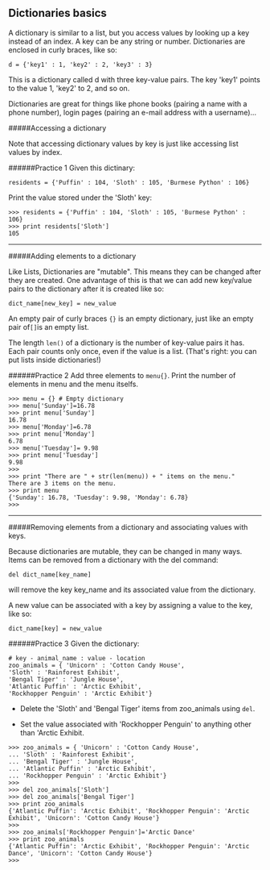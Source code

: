 ## Dictionaries basics

A dictionary is similar to a list, but you access values by looking up a key instead of an index. A key can be any string or number. Dictionaries are enclosed in curly braces, like so:
```
d = {'key1' : 1, 'key2' : 2, 'key3' : 3}
```
This is a dictionary called d with three key-value pairs. The key 'key1' points to the value 1, 'key2' to 2, and so on.

Dictionaries are great for things like phone books (pairing a name with a phone number), login pages (pairing an e-mail address with a username)...

#####Accessing a dictionary

Note that accessing dictionary values by key is just like accessing list values by index.

######Practice 1
Given this dictinary:
```
residents = {'Puffin' : 104, 'Sloth' : 105, 'Burmese Python' : 106}
```
Print the value stored under the 'Sloth' key:
```
>>> residents = {'Puffin' : 104, 'Sloth' : 105, 'Burmese Python' : 106}
>>> print residents['Sloth']
105

```
---

#####Adding elements to a dictionary

Like Lists, Dictionaries are "mutable". This means they can be changed after they are created. One advantage of this is that we can add new key/value pairs to the dictionary after it is created like so:
```
dict_name[new_key] = new_value
```
An empty pair of curly braces `{}` is an empty dictionary, just like an empty pair of` [] `is an empty list.

The length `len()` of a dictionary is the number of key-value pairs it has. Each pair counts only once, even if the value is a list. (That's right: you can put lists inside dictionaries!)

######Practice 2
Add three elements to `menu{}`.
Print the number of elements in menu and the menu itselfs.
```
>>> menu = {} # Empty dictionary
>>> menu['Sunday']=16.78
>>> print menu['Sunday']
16.78
>>> menu['Monday']=6.78
>>> print menu['Monday']
6.78
>>> menu['Tuesday']= 9.98
>>> print menu['Tuesday']
9.98
>>>
>>> print "There are " + str(len(menu)) + " items on the menu."
There are 3 items on the menu.
>>> print menu
{'Sunday': 16.78, 'Tuesday': 9.98, 'Monday': 6.78}
>>>
```
---
#####Removing elements from a dictionary and associating values with keys.

Because dictionaries are mutable, they can be changed in many ways. Items can be removed from a dictionary with the del command:
```
del dict_name[key_name]
```
will remove the key key_name and its associated value from the dictionary.

A new value can be associated with a key by assigning a value to the key, like so:
```
dict_name[key] = new_value
```

######Practice 3
Given the dictionary:
```
# key - animal_name : value - location
zoo_animals = { 'Unicorn' : 'Cotton Candy House',
'Sloth' : 'Rainforest Exhibit',
'Bengal Tiger' : 'Jungle House',
'Atlantic Puffin' : 'Arctic Exhibit',
'Rockhopper Penguin' : 'Arctic Exhibit'}
```
- Delete the 'Sloth' and 'Bengal Tiger' items from zoo_animals using `del`.

- Set the value associated with 'Rockhopper Penguin' to anything other than 'Arctic Exhibit.

```
>>> zoo_animals = { 'Unicorn' : 'Cotton Candy House',
... 'Sloth' : 'Rainforest Exhibit',
... 'Bengal Tiger' : 'Jungle House',
... 'Atlantic Puffin' : 'Arctic Exhibit',
... 'Rockhopper Penguin' : 'Arctic Exhibit'}
>>>
>>> del zoo_animals['Sloth']
>>> del zoo_animals['Bengal Tiger']
>>> print zoo_animals
{'Atlantic Puffin': 'Arctic Exhibit', 'Rockhopper Penguin': 'Arctic Exhibit', 'Unicorn': 'Cotton Candy House'}
>>>
>>> zoo_animals['Rockhopper Penguin']='Arctic Dance'
>>> print zoo_animals
{'Atlantic Puffin': 'Arctic Exhibit', 'Rockhopper Penguin': 'Arctic Dance', 'Unicorn': 'Cotton Candy House'}
>>>

```


